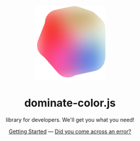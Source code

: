 <p align="center">
 <img src="assets/animated-logotype.svg" height="200">
</p>
<h1 align="center">
    dominate-color.js
</h1>
<p align="center">
    library for developers. We'll get you what you need!
<p>
<div align="center">
  <a href="https://www.npmjs.com/package/@dominate-color.js/core">Getting Started</a> —
  <a href="https://github.com/Dominate-color/dominate-color-js/issues">Did you come across an error?</a>
</div>